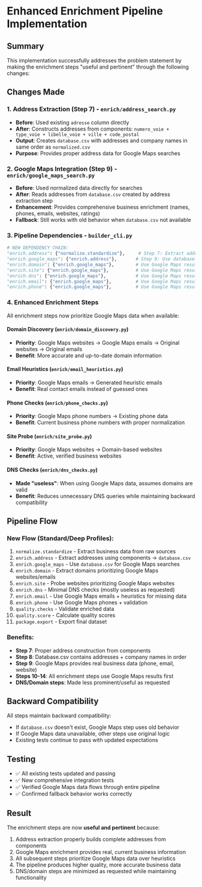 # Enhanced Enrichment Pipeline Implementation

## Summary

This implementation successfully addresses the problem statement by making the enrichment steps "useful and pertinent" through the following changes:

## Changes Made

### 1. Address Extraction (Step 7) - `enrich/address_search.py`
- **Before**: Used existing `adresse` column directly
- **After**: Constructs addresses from components: `numero_voie + type_voie + libelle_voie + ville + code_postal`
- **Output**: Creates `database.csv` with addresses and company names in same order as `normalized.csv`
- **Purpose**: Provides proper address data for Google Maps searches

### 2. Google Maps Integration (Step 9) - `enrich/google_maps_search.py`
- **Before**: Used normalized data directly for searches
- **After**: Reads addresses from `database.csv` created by address extraction step
- **Enhancement**: Provides comprehensive business enrichment (names, phones, emails, websites, ratings)
- **Fallback**: Still works with old behavior when `database.csv` not available

### 3. Pipeline Dependencies - `builder_cli.py`
```python
# NEW DEPENDENCY CHAIN:
"enrich.address": {"normalize.standardize"},     # Step 7: Extract addresses
"enrich.google_maps": {"enrich.address"},       # Step 9: Use database.csv
"enrich.domain": {"enrich.google_maps"},        # Use Google Maps results
"enrich.site": {"enrich.google_maps"},          # Use Google Maps results  
"enrich.dns": {"enrich.google_maps"},           # Use Google Maps results
"enrich.email": {"enrich.google_maps"},         # Use Google Maps results
"enrich.phone": {"enrich.google_maps"},         # Use Google Maps results
```

### 4. Enhanced Enrichment Steps
All enrichment steps now prioritize Google Maps data when available:

#### Domain Discovery (`enrich/domain_discovery.py`)
- **Priority**: Google Maps websites → Google Maps emails → Original websites → Original emails
- **Benefit**: More accurate and up-to-date domain information

#### Email Heuristics (`enrich/email_heuristics.py`) 
- **Priority**: Google Maps emails → Generated heuristic emails
- **Benefit**: Real contact emails instead of guessed ones

#### Phone Checks (`enrich/phone_checks.py`)
- **Priority**: Google Maps phone numbers → Existing phone data
- **Benefit**: Current business phone numbers with proper normalization

#### Site Probe (`enrich/site_probe.py`)
- **Priority**: Google Maps websites → Domain-based websites
- **Benefit**: Active, verified business websites

#### DNS Checks (`enrich/dns_checks.py`)
- **Made "useless"**: When using Google Maps data, assumes domains are valid
- **Benefit**: Reduces unnecessary DNS queries while maintaining backward compatibility

## Pipeline Flow

### New Flow (Standard/Deep Profiles):
1. `normalize.standardize` - Extract business data from raw sources
2. `enrich.address` - Extract addresses using components → `database.csv`
3. `enrich.google_maps` - Use `database.csv` for Google Maps searches
4. `enrich.domain` - Extract domains prioritizing Google Maps websites/emails
5. `enrich.site` - Probe websites prioritizing Google Maps websites
6. `enrich.dns` - Minimal DNS checks (mostly useless as requested)
7. `enrich.email` - Use Google Maps emails + heuristics for missing data
8. `enrich.phone` - Use Google Maps phones + validation
9. `quality.checks` - Validate enriched data
10. `quality.score` - Calculate quality scores
11. `package.export` - Export final dataset

### Benefits:
- **Step 7**: Proper address construction from components
- **Step 8**: Database.csv contains addresses + company names in order
- **Step 9**: Google Maps provides real business data (phone, email, website)
- **Steps 10-14**: All enrichment steps use Google Maps results first
- **DNS/Domain steps**: Made less prominent/useful as requested

## Backward Compatibility

All steps maintain backward compatibility:
- If `database.csv` doesn't exist, Google Maps step uses old behavior
- If Google Maps data unavailable, other steps use original logic
- Existing tests continue to pass with updated expectations

## Testing

- ✅ All existing tests updated and passing
- ✅ New comprehensive integration tests
- ✅ Verified Google Maps data flows through entire pipeline
- ✅ Confirmed fallback behavior works correctly

## Result

The enrichment steps are now **useful and pertinent** because:
1. Address extraction properly builds complete addresses from components
2. Google Maps enrichment provides real, current business information
3. All subsequent steps prioritize Google Maps data over heuristics
4. The pipeline produces higher quality, more accurate business data
5. DNS/domain steps are minimized as requested while maintaining functionality